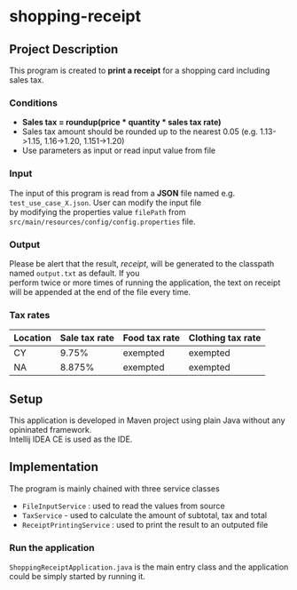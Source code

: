 # **shopping-receipt**

## Project Description
This program is created to **print a receipt** for a shopping card including sales tax.

### Conditions
* **Sales tax = roundup(price * quantity * sales tax rate)**
* Sales tax amount should be rounded up to the nearest 0.05 (e.g. 1.13->1.15, 1.16->1.20, 1.151->1.20)
* Use parameters as input or read input value from file

### Input
The input of this program is read from a **JSON** file named e.g. `test_use_case_X.json`. User can modify the input file<br> 
by modifying the properties value `filePath` from `src/main/resources/config/config.properties` file.

### Output
Please be alert that the result, _receipt_, will be generated to the classpath named `output.txt` as default. If you <br>
perform twice or more times of running the application, the text on receipt will be appended at the end of the file every time.

### Tax rates
Location | Sale tax rate   | Food tax rate | Clothing tax rate
------------ | ------------- | ------------- | -------------
CY | 9.75% | exempted | exempted
NA | 8.875% | exempted | exempted

## Setup
This application is developed in Maven project using plain Java without any opininated framework.<br>
Intellij IDEA CE is used as the IDE.

## Implementation
The program is mainly chained with three service classes
* `FileInputService` : used to read the values from source
* `TaxService` - used to calculate the amount of subtotal, tax and total
* `ReceiptPrintingService` : used to print the result to an outputed file

### Run the application
`ShoppingReceiptApplication.java` is the main entry class and the application could be simply started by running it.
